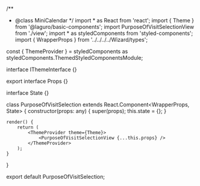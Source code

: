 /**
 * @class MiniCalendar
 */
import * as React from 'react';
import { Theme } from '@laguro/basic-components';
import PurposeOfVisitSelectionView from './view';
import * as styledComponents from 'styled-components';
import { WrapperProps } from '../../../../Wizard/types';

const { ThemeProvider } = styledComponents as styledComponents.ThemedStyledComponentsModule<IThemeInterface>;

interface IThemeInterface {}

export interface Props {}

interface State {}

class PurposeOfVisitSelection extends React.Component<WrapperProps, State> {
    constructor(props: any) {
        super(props);
        this.state = {};
    }

    render() {
        return (
            <ThemeProvider theme={Theme}>
                <PurposeOfVisitSelectionView {...this.props} />
            </ThemeProvider>
        );
    }
}

export default PurposeOfVisitSelection;
